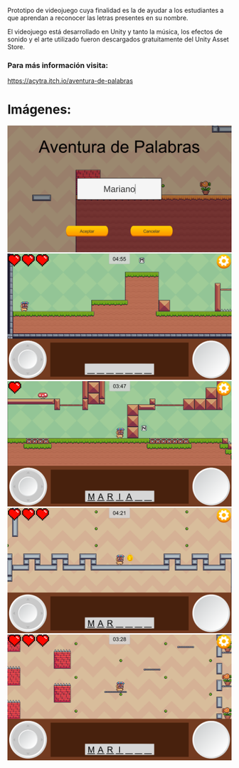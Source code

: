 Prototipo de videojuego cuya finalidad es la de ayudar a los estudiantes a que aprendan a reconocer las letras presentes en su nombre.

El videojuego está desarrollado en Unity y tanto la música, los efectos de sonido y el arte utilizado fueron descargados gratuitamente del Unity Asset Store.

### **Para más información visita:**
https://acytra.itch.io/aventura-de-palabras

# **Imágenes:**
![1](1.png)
![2](2.png)
![3](3.png)
![4](4.png)
![5](5.png)
